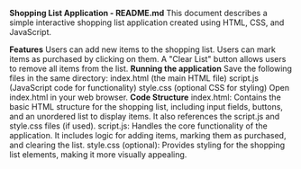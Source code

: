 
**Shopping List Application - README.md**
This document describes a simple interactive shopping list application created using HTML, CSS, and JavaScript.

**Features**
Users can add new items to the shopping list.
Users can mark items as purchased by clicking on them.
A "Clear List" button allows users to remove all items from the list.
**Running the application**
Save the following files in the same directory:
index.html (the main HTML file)
script.js (JavaScript code for functionality)
style.css (optional CSS for styling)
Open index.html in your web browser.
**Code Structure**
index.html: Contains the basic HTML structure for the shopping list, including input fields, buttons, and an unordered list to display items. It also references the script.js and style.css files (if used).
script.js: Handles the core functionality of the application. It includes logic for adding items, marking them as purchased, and clearing the list.
style.css (optional): Provides styling for the shopping list elements, making it more visually appealing.
